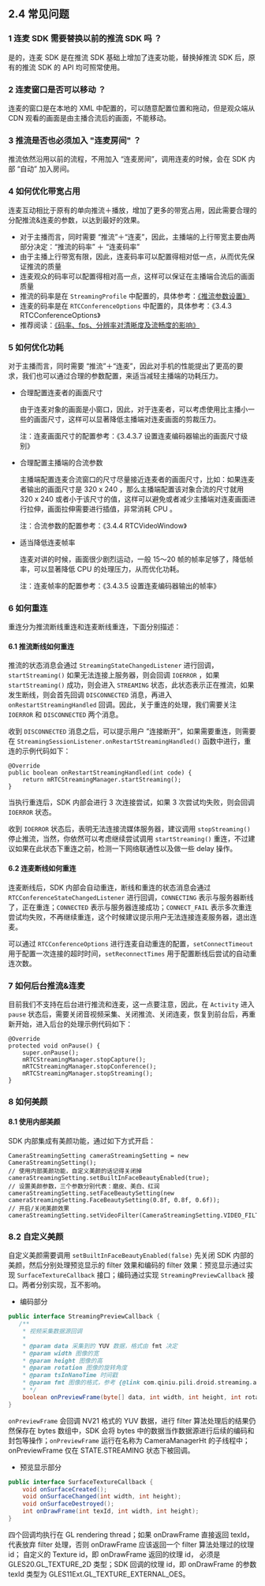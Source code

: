 
## 2.4 常见问题

### 1 连麦 SDK 需要替换以前的推流 SDK 吗 ？

是的，连麦 SDK 是在推流 SDK 基础上增加了连麦功能，替换掉推流 SDK 后，原有的推流 SDK 的 API 均可照常使用。

### 2 连麦窗口是否可以移动 ？ 

连麦的窗口是在本地的 XML 中配置的，可以随意配置位置和拖动，但是观众端从 CDN 观看的画面是由主播合流后的画面，不能移动。

### 3 推流是否也必须加入 "连麦房间" ？ 

推流依然沿用以前的流程，不用加入 “连麦房间”，调用连麦的时候，会在 SDK 内部 “自动” 加入房间。

### 4 如何优化带宽占用

连麦互动相比于原有的单向推流＋播放，增加了更多的带宽占用，因此需要合理的分配推流&连麦的参数，以达到最好的效果。

- 对于主播而言，同时需要 “推流”＋“连麦”，因此，主播端的上行带宽主要由两部分决定：“推流的码率” ＋ “连麦码率”
- 由于主播上行带宽有限，因此，连麦码率可以配置得相对低一点，从而优先保证推流的质量
- 连麦观众的码率可以配置得相对高一点，这样可以保证在主播端合流后的画面质量
- 推流的码率是在 `StreamingProfile` 中配置的，具体参考：[《推流参数设置》](https://github.com/pili-engineering/PLDroidMediaStreaming/wiki/5-功能使用#5.3)
- 连麦的码率是在 `RTCConferenceOptions` 中配置的，具体参考：《3.4.3 RTCConferenceOptions》
- 推荐阅读：[《码率、fps、分辨率对清晰度及流畅度的影响》](https://github.com/pili-engineering/PLDroidMediaStreaming/wiki/6-知识补充与建议#6.1) 

### 5 如何优化功耗

对于主播而言，同时需要 “推流”＋“连麦”，因此对手机的性能提出了更高的要求，我们也可以通过合理的参数配置，来适当减轻主播端的功耗压力。

- 合理配置连麦者的画面尺寸

  由于连麦对象的画面是小窗口，因此，对于连麦者，可以考虑使用比主播小一些的画面尺寸，这样可以显著降低主播端对连麦画面的剪裁压力。

  注：连麦画面尺寸的配置参考：《3.4.3.7 设置连麦编码器输出的画面尺寸级别》

- 合理配置主播端的合流参数

  主播端配置连麦合流窗口的尺寸尽量接近连麦者的画面尺寸，比如：如果连麦者输出的画面尺寸是 320 x 240 ，那么主播端配置该对象合流的尺寸就用 320 x 240 或者小于该尺寸的值，这样可以避免或者减少主播端对连麦画面进行拉伸，画面拉伸需要进行插值，非常消耗 CPU 。

  注：合流参数的配置参考：《3.4.4 RTCVideoWindow》

- 适当降低连麦帧率

  连麦对讲的时候，画面很少剧烈运动，一般 15～20 帧的帧率足够了，降低帧率，可以显著降低 CPU 的处理压力，从而优化功耗。

  注：连麦帧率的配置参考：《3.4.3.5 设置连麦编码器输出的帧率》

### 6 如何重连

重连分为推流断线重连和连麦断线重连，下面分别描述：

#### 6.1 推流断线如何重连

推流的状态消息会通过 `StreamingStateChangedListener` 进行回调，`startStreaming()` 如果无法连接上服务器，则会回调 `IOERROR` ，如果 `startStreaming()` 成功，则会进入 `STREAMING` 状态，此状态表示正在推流，如果发生断线，则会首先回调 `DISCONNECTED` 消息，再进入 `onRestartStreamingHandled` 回调。因此，关于重连的处理，我们需要关注 `IOERROR` 和 `DISCONNECTED` 两个消息。

收到 `DISCONNECTED` 消息之后，可以提示用户 ”连接断开”，如果需要重连，则需要在 `StreamingSessionListener.onRestartStreamingHandled()` 函数中进行，重连的示例代码如下：

```
@Override
public boolean onRestartStreamingHandled(int code) {
    return mRTCStreamingManager.startStreaming();
}
```

当执行重连后，SDK 内部会进行 3 次连接尝试，如果 3 次尝试均失败，则会回调 `IOERROR` 状态。

收到 `IOERROR` 状态后，表明无法连接流媒体服务器，建议调用 `stopStreaming()` 停止推流，当然，你依然可以考虑继续尝试调用 `startStreaming()` 重连，不过建议如果在此状态下重连之前，检测一下网络联通性以及做一些 delay 操作。

#### 6.2 连麦断线如何重连

连麦断线后，SDK 内部会自动重连，断线和重连的状态消息会通过 `RTCConferenceStateChangedListener` 进行回调，`CONNECTING` 表示与服务器断线了，正在重连；`CONNECTED` 表示与服务器连接成功；`CONNECT_FAIL` 表示多次重连尝试均失败，不再继续重连，这个时候建议提示用户无法连接连麦服务器，退出连麦。

可以通过 `RTCConferenceOptions` 进行连麦自动重连的配置，`setConnectTimeout` 用于配置一次连接的超时时间，`setReconnectTimes` 用于配置断线后尝试的自动重连次数。

### 7 如何后台推流&连麦

目前我们不支持在后台进行推流和连麦，这一点要注意，因此，在 `Activity` 进入 `pause` 状态后，需要关闭音视频采集、关闭推流、关闭连麦，恢复到前台后，再重新开始，进入后台的处理示例代码如下：

```
@Override
protected void onPause() {
	super.onPause();
    mRTCStreamingManager.stopCapture();
	mRTCStreamingManager.stopConference();
	mRTCStreamingManager.stopStreaming();
}
```
### 8 如何美颜

#### 8.1 使用内部美颜

SDK 内部集成有美颜功能，通过如下方式开启：

```
CameraStreamingSetting cameraStreamingSetting = new CameraStreamingSetting();
// 使用内部美颜功能，自定义美颜的话记得关闭掉
cameraStreamingSetting.setBuiltInFaceBeautyEnabled(true);
// 设置美颜参数，三个参数分别代表：磨皮、美白、红润
cameraStreamingSetting.setFaceBeautySetting(new  cameraStreamingSetting.FaceBeautySetting(0.8f, 0.8f, 0.6f));
// 开启/关闭美颜效果
cameraStreamingSetting.setVideoFilter(CameraStreamingSetting.VIDEO_FILTER_TYPE.VIDEO_FILTER_BEAUTY); 
```

### 8.2 自定义美颜

自定义美颜需要调用 `setBuiltInFaceBeautyEnabled(false)` 先关闭 SDK 内部的美颜，然后分别处理预览显示的 filter 效果和编码的 filter 效果：预览显示通过实现 `SurfaceTextureCallback` 接口；编码通过实现 `StreamingPreviewCallback` 接口。两者分别实现，互不影响。

* 编码部分

``` java
public interface StreamingPreviewCallback {
   /**
    * 视频采集数据源回调
    *
    * @param data 采集到的 YUV 数据，格式由 fmt 决定
    * @param width 图像的宽
    * @param height 图像的高
    * @param rotation 图像的旋转角度
    * @param tsInNanoTime 时间戳   
    * @param fmt 图像的格式，参考 {@link com.qiniu.pili.droid.streaming.av.common.PLFourCC}
    * */
    boolean onPreviewFrame(byte[] data, int width, int height, int rotation, int fmt, long tsInNanoTime);
}
```

`onPreviewFrame` 会回调 NV21 格式的 YUV 数据，进行 filter 算法处理后的结果仍然保存在 bytes 数组中，SDK 会将 bytes 中的数据当作数据源进行后续的编码和封包等操作；`onPreviewFrame` 运行在名称为 CameraManagerHt 的子线程中；onPreviewFrame 仅在 STATE.STREAMING 状态下被回调。
* 预览显示部分

``` java
public interface SurfaceTextureCallback {
    void onSurfaceCreated();
    void onSurfaceChanged(int width, int height);
    void onSurfaceDestroyed();
    int onDrawFrame(int texId, int width, int height);
}
```

四个回调均执行在 GL rendering thread；如果 onDrawFrame 直接返回 texId，代表放弃 filter 处理，否则 onDrawFrame 应该返回一个 filter 算法处理过的纹理 id； 自定义的 Texture id，即 onDrawFrame 返回的纹理 id， 必须是 GLES20.GL_TEXTURE_2D 类型；SDK 回调的纹理 id，即 onDrawFrame 的参数 texId 类型为 GLES11Ext.GL_TEXTURE_EXTERNAL_OES。